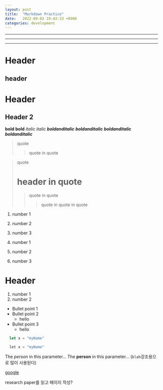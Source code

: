 ```yaml
---
layout: post
title:  "Markdown Practice"
date:   2022-09-02 19:42:33 +0900
categories: development
---
```


***
---
___

Header
======

header
------

# Header
## Header 2

**bold**
__bold__
*italic*
_italic_
**_boldanditalic_**
__*boldanditalic*__
***boldanditalic***
___boldanditalic___

> quote
>>quote in quote

> quote
> # header in quote
>> quote in quote
>>>quote in quote in quote


1. number 1
2. number 2
3. number 3

1. number 1
1. number 2
1. number 3

# Header
1. number 1
1. number 2

- Bullet point 1
- Bullet point 2
  - hello
- Bullet point 3
  - hello

```js
  let x = "myName"
```

```c++
  let x = "myName"
```

The *person* in this parameter...
The **person** in this parameter...
(`blah`강조용으로 많이 사용된다)

[google](https://google.com)

research paper를 읽고 페이지 작성?
 